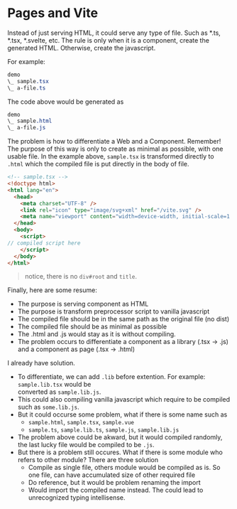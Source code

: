 # Pages and Vite

Instead of just serving HTML, it could serve any type of file. Such as *.ts, *.tsx, *.svelte, etc. 
The rule is only when it is a component, create the generated HTML. Otherwise, create the javascript.

For example:

```css
demo
\_ sample.tsx
\_ a-file.ts
```

The code above would be generated as

```css
demo
\_ sample.html
\_ a-file.js
```

The problem is how to differentiate a Web and a Component. Remember! The purpose of this way is only to create 
as minimal as possible, with one usable file. In the example above, `sample.tsx` is transformed directly to `.html` 
which the compiled file is put directly in the body of file.

```html
<!-- sample.tsx -->
<!doctype html>
<html lang="en">
  <head>
    <meta charset="UTF-8" />
    <link rel="icon" type="image/svg+xml" href="/vite.svg" />
    <meta name="viewport" content="width=device-width, initial-scale=1.0" />
  </head>
  <body>
    <script>
// compiled script here
    </script>
  </body>
</html>
```

> notice, there is no `div#root` and `title`.

Finally, here are some resume:
- The purpose is serving component as HTML
- The purpose is transform preprocessor script to vanilla javascript
- The compiled file should be in the same path as the original file (no dist)
- The compiled file should be as minimal as possible
- The .html and .js would stay as it is without compiling.
- The problem occurs to differentiate a component as a library (.tsx -> .js) and a component as page (.tsx -> .html)


I already have solution.
- To differentiate, we can add `.lib` before extention. For example: `sample.lib.tsx` would be \
  converted as `sample.lib.js`.
- This could also compiling vanilla javascript which require to be compiled such as `some.lib.js`.
- But it could occurse some problem, what if there is some name such as
  - `sample.html`, `sample.tsx`, `sample.vue`
  - `sample.ts`, `sample.lib.ts`, `sample.js`, `sample.lib.js`
- The problem above could be akward, but it would compiled randomly, the last lucky file would be compiled to be `.js`.
- But there is a problem still occures. What if there is some module who refers to other module? There are three solution
  - Compile as single file, others module would be compiled as is. So one file, can have accumulated size of other required file
  - Do reference, but it would be problem renaming the import
  - Would import the compiled name instead. The could lead to unrecognized typing intellisense.
